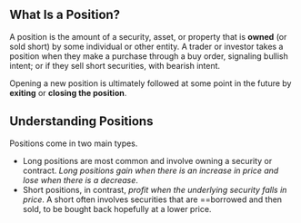 ## What Is a Position?

A position is the amount of a security, asset, or property that is **owned** (or sold short) by some individual or other entity. A trader or investor takes a position when they make a purchase through a buy order, signaling bullish intent; or if they sell short securities, with bearish intent.

Opening a new position is ultimately followed at some point in the future by **exiting** or **closing the position**.

## Understanding Positions

Positions come in two main types.

-   Long positions are most common and involve owning a security or contract. _Long positions gain when there is an increase in price and lose when there is a decrease_.
-   Short positions, in contrast, _profit when the underlying security falls in price_. A short often involves securities that are ==borrowed and then sold, to be bought back hopefully at a lower price.
